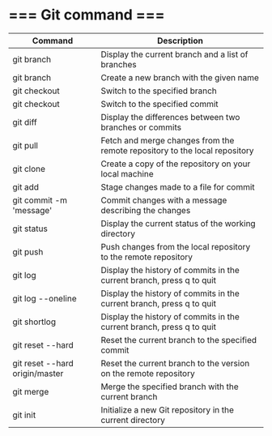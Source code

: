 # === Git command ===

| Command                               | Description                                                                |
|---------------------------------------|----------------------------------------------------------------------------|
| git branch                            | Display the current branch and a list of branches                          |
| git branch <name>                     | Create a new branch with the given name                                    |
| git checkout <branch-name>            | Switch to the specified branch                                             |
| git checkout <commit number>          | Switch to the specified commit                                             |
| git diff <branch-name> <other-branch> | Display the differences between two branches or commits                    |
| git pull                              | Fetch and merge changes from the remote repository to the local repository |
| git clone <url>                       | Create a copy of the repository on your local machine                      |
| git add <filename>                    | Stage changes made to a file for commit                                    |
| git commit -m 'message'               | Commit changes with a message describing the changes                       |
| git status                            | Display the current status of the working directory                        |
| git push                              | Push changes from the local repository to the remote repository            |
| git log                               | Display the history of commits in the current branch, press q to quit      |
| git log --oneline                     | Display the history of commits in the current branch, press q to quit      |
| git shortlog                          | Display the history of commits in the current branch, press q to quit      |
| git reset --hard <commit>             | Reset the current branch to the specified commit                           |
| git reset --hard origin/master        | Reset the current branch to the version on the remote repository           |
| git merge <branch to merge>           | Merge the specified branch with the current branch                         |
| git init                              | Initialize a new Git repository in the current directory                   |

